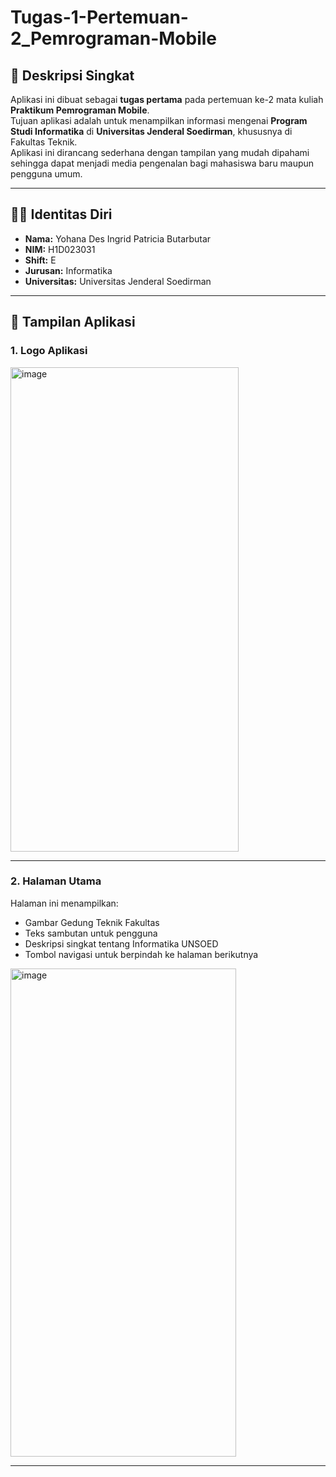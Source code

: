 # Tugas-1-Pertemuan-2_Pemrograman-Mobile

## 📝 Deskripsi Singkat
Aplikasi ini dibuat sebagai **tugas pertama** pada pertemuan ke-2 mata kuliah **Praktikum Pemrograman Mobile**.  
Tujuan aplikasi adalah untuk menampilkan informasi mengenai **Program Studi Informatika** di **Universitas Jenderal Soedirman**, khususnya di Fakultas Teknik.  
Aplikasi ini dirancang sederhana dengan tampilan yang mudah dipahami sehingga dapat menjadi media pengenalan bagi mahasiswa baru maupun pengguna umum.

---

## 👩‍🎓 Identitas Diri
- **Nama:** Yohana Des Ingrid Patricia Butarbutar  
- **NIM:** H1D023031  
- **Shift:** E  
- **Jurusan:** Informatika  
- **Universitas:** Universitas Jenderal Soedirman  

---

## 📸 Tampilan Aplikasi

### 1. Logo Aplikasi  
<img width="365" height="775" alt="image" src="https://github.com/user-attachments/assets/a9f9dd8b-1e62-4caa-b616-cd46510aa581" />



---

### 2. Halaman Utama  
Halaman ini menampilkan:
- Gambar Gedung Teknik Fakultas
- Teks sambutan untuk pengguna
- Deskripsi singkat tentang Informatika UNSOED
- Tombol navigasi untuk berpindah ke halaman berikutnya
<img width="361" height="781" alt="image" src="https://github.com/user-attachments/assets/8ba0f8a2-1f43-42fa-8cce-9f8da752e593" />


---
